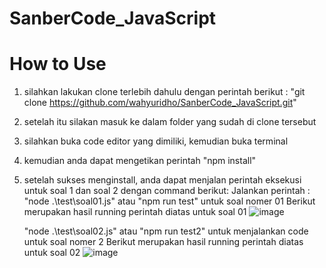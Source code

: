 # SanberCode_JavaScript

# How to Use

1. silahkan lakukan clone terlebih dahulu dengan perintah berikut : "git clone https://github.com/wahyuridho/SanberCode_JavaScript.git"
2. setelah itu silakan masuk ke dalam folder yang sudah di clone tersebut
3. silahkan buka code editor yang dimiliki, kemudian buka terminal
4. kemudian anda dapat mengetikan perintah "npm install"
5. setelah sukses menginstall, anda dapat menjalan perintah eksekusi untuk soal 1 dan soal 2 dengan command berikut:
   Jalankan perintah :
   "node .\test\soal01.js" atau "npm run test" untuk soal nomer 01
   Berikut merupakan hasil running perintah diatas untuk soal 01
   ![image](https://github.com/wahyuridho/SanberCode_JavaScript/assets/49488222/f915116c-96d8-49a4-a175-11bca891718b)


   "node .\test\soal02.js" atau "npm run test2" untuk menjalankan code untuk soal nomer 2
   Berikut merupakan hasil running perintah diatas untuk soal 02
   ![image](https://github.com/wahyuridho/SanberCode_JavaScript/assets/49488222/b5ca47ff-575c-4a21-af6c-ac2ea1799b28)

